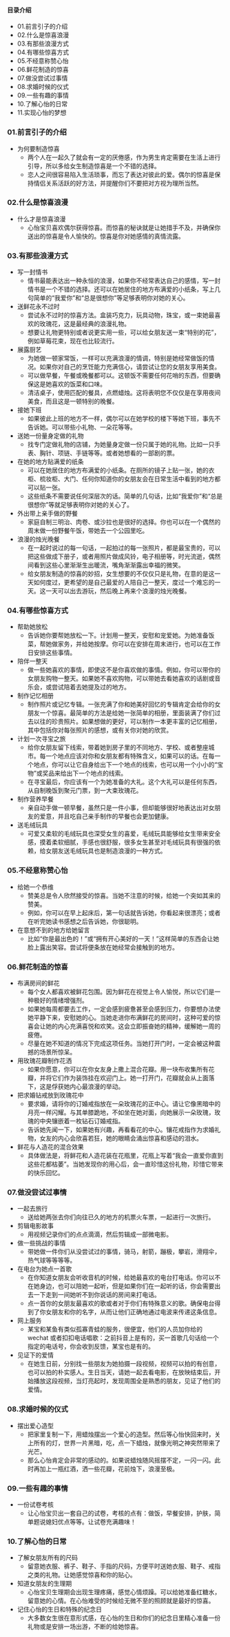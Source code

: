 #### 目录介绍
- 01.前言引子的介绍
- 02.什么是惊喜浪漫
- 03.有那些浪漫方式
- 04.有哪些惊喜方式
- 05.不经意称赞心怡
- 06.鲜花制造的惊喜
- 07.做没尝试过事情
- 08.求婚时候的仪式
- 09.一些有趣的事情
- 10.了解心怡的日常
- 11.实现心怡的梦想



### 01.前言引子的介绍
- 为何要制造惊喜
    - 两个人在一起久了就会有一定的厌倦感，作为男生肯定需要在生活上进行引导，所以多给女生制造惊喜是一个不错的选择。
    - 恋人之间很容易陷入生活琐事，而忘了表达对彼此的爱。偶尔的惊喜是保持情侣关系活跃的好方法，并提醒你们不要把对方视为理所当然。


### 02.什么是惊喜浪漫
- 什么才是惊喜浪漫
    - 心怡宝贝喜欢偶尔获得惊喜。而惊喜的秘诀就是让她措手不及，并确保你送出的惊喜是令人愉快的。惊喜是你对她感情的真情流露。



### 03.有那些浪漫方式
- 写一封情书
    - 情书最能表达出一种永恒的浪漫，如果你不经常表达自己的感情，写一封情书是一个不错的选择。还可以在她居住的地方布满爱的小纸条，写上几句简单的“我爱你”和“总是很想你”等足够表明你对她的关心。
- 送鲜花永不过时
    - 尝试永不过时的惊喜方法。盒装巧克力，玩具动物，珠宝，或一束她最喜欢的玫瑰花，这是最经典的浪漫礼物。
    - 想要让礼物更特别或者说更实用一些，可以给女朋友送一束“特别的花”，例如草莓花束，现在也比较流行。
- 展露厨艺
    - 为她做一顿家常饭，一样可以充满浪漫的情调，特别是她经常做饭的情况。如果你对自己的烹饪能力充满信心，请尝试让您的女朋友享用美食。
    - 可以做早餐，午餐或晚餐都可以。这顿饭不需要任何花哨的东西，但要确保这是她喜欢的饭菜和口味。
    - 清洁桌子，使用匹配的餐具，点燃蜡烛。这将表明您不仅仅是在享用夜间美食，而且这是一顿特别的晚餐。
- 接她下班
    - 如果彼此上班的地方不一样，偶尔可以在她学校的楼下等她下班，事先不告诉她。可以带些小礼物、一朵花等等。
- 送她一份量身定做的礼物
    - 找专门定做礼物的店铺，为她量身定做一份只属于她的礼物。比如一只手表、胸针、项链、手链等等。或者她想看的一部剧的票。
- 在她的地方贴满爱的纸条
    - 可以在她居住的地方布满爱的小纸条。在厕所的镜子上贴一张，她的衣柜、梳妆柜、大门、任何你知道你的女朋友会在日常生活中看到的地方都可以贴一张。
    - 这些纸条不需要说任何深层次的话。简单的几句话，比如“我爱你”和“总是很想你”等就足够表明你对她的关心了。
- 外出带上亲手做的野餐
    - 家庭自制三明治、肉卷、或沙拉也是很好的选择。你也可以在一个偶然的周末做一份野餐午饭，带她去一个公园里吃。
- 浪漫的烛光晚餐
    - 在一起时说过的每一句话，一起拍过的每一张照片，都是最宝贵的，可以把这些做成下册子，或者用照片做成风铃，电子相册等，时光流逝，偶然间看到这些心里渐渐生出暖流，嘴角渐渐露出幸福的微笑。
    - 给女朋友制造的惊喜的妙招，女生想要的不仅仅只是礼物，在意的是这一天如何度过，更希望的是自己最爱的人陪自己一整天，度过一个难忘的一天。这一天可以出去游玩，然后晚上再来个浪漫的烛光晚餐。




### 04.有哪些惊喜方式
- 帮助她放松
    - 告诉她你要帮她放松一下。计划用一整天，安慰和宠爱她。为她准备饭菜，帮她做家务，并给她按摩。你可以在安排在周末进行，也可以在工作日安排这些事情。
- 陪伴一整天
    - 做一些她喜欢的事情，即使这不是你喜欢做的事情。例如，你可以带你的女朋友购物一整天。如果她不喜欢购物，可以带她去看她喜欢的话剧或音乐会，或尝试陪着去她提及过的地方。
- 制作记忆相册
    - 制作照片或记忆专辑。一张充满了你和她美好回忆的专辑肯定会给你的女朋友一个惊喜。最简单的方法是给她一张简单的相册，里面装满了你们过去以往的珍贵照片。如果想做的更好，可以制作一本更丰富的记忆相册，其中包括你对每张照片的感想，或有关你对她的欣赏。
- 计划一次寻宝之旅
    - 给你女朋友留下线索，带着她到房子里的不同地方、学校、或者整座城市。每一个地点应该对你和女朋友都有特殊含义，如果可以的话。在每一个地点，你可以让它自身给出下一个地点的线索，也可以用一个小小的“宝物”或奖品来给出下一个地点的线索。
    - 在寻宝最后，你应该有一个为她准备的大礼。这个大礼可以是任何东西，从自制晚饭到聚元门票，到一大束玫瑰花。
- 制作营养早餐
    - 亲自动手做一顿早餐，虽然只是一件小事，但却能够很好地表达出对女朋友的爱意，并且吃自己亲手制作的早餐也会更加健康。
- 送毛绒玩具
    - 可爱又柔软的毛绒玩具也深受女生的喜爱，毛绒玩具能够给女生带来安全感，摸着柔软细腻，手感也很舒服，很多女生甚至对毛绒玩具有很强的依赖，给女朋友送毛绒玩具也是制造浪漫的一种方式。  



### 05.不经意称赞心怡
- 给她一个恭维
    - 赞美总是令人欣然接受的惊喜。当她不注意的时候，给她一个突如其来的赞美。
    - 例如，你可以在早上起床后，第一句话就告诉她，你看起来很漂亮；或者在听完她读书感想之后告诉她，你很聪明。
- 在意想不到的地方给她留言
    - 比如“你是最出色的！”或“拥有开心美好的一天！”这样简单的东西会让她脸上露出笑容。尝试将便条放在她经常会接触到的地方。



### 06.鲜花制造的惊喜
- 布满房间的鲜花
    - 每个女人都喜欢被鲜花包围。因为鲜花在视觉上令人愉悦，所以它们是一种极好的情绪增强剂。
    - 如果她每周都要去工作，一定会感到疲惫甚至会感到压力，你要想办法使她平静下来，安慰她的心。当她走进你布满鲜花的房间时，这种可爱的惊喜会让她的内心充满喜悦和欢笑。这会立即振奋她的精神，缓解她一周的疲倦。
    - 尽量在她不知道的情况下完成这项任务。当她打开门时，一定会被这种震撼的场景所惊呆。
- 用玫瑰花瓣制作花洒
    - 如果你愿意，你可以在你女友身上撒上混合花瓣。用一块布收集所有花瓣，并将它们作为装饰挂在欢迎门上。她一打开门，花瓣就会从上面落下，这是俘获她内心最浪漫的举动。
- 把求婚钻戒放到玫瑰花中
    - 要求婚，请将你的订婚戒指放在一朵玫瑰花的正中心。请让它像黑暗中的月亮一样闪耀。与其单膝跪地，不如坐在她对面，向她展示一朵玫瑰，玫瑰的中央镶嵌着一枚钻石订婚戒指。
    - 告诉她先闻一下，如果她有兴趣，再看看花的中心。镶花戒指作为求婚礼物，女友的内心会欣喜若狂，她的眼睛会涌出惊喜和感动的泪水。
- 鲜花与人造花的混合效果
    - 具体做法是，将鲜花和人造花装在花瓶里，花瓶上写着“我会一直爱你直到这些花都枯萎”。当她发现你的用心后，会一直珍惜这份礼物，珍惜它带来的快乐回忆。



### 07.做没尝试过事情
- 一起去旅行
    - 送给她两张去你们向往已久的地方的机票火车票，一起进行一次旅行。
- 剪辑电影故事
    - 用视频记录你们的点点滴滴，然后剪辑成一部微电影。
- 做一些挑战的事情
    - 带她做一件你们从没尝试过的事情，骑马，射箭，蹦极，攀岩，滑翔伞，热气球等等等等。
- 在电台为她点一首歌
    - 在你知道女朋友会听收音机的时候，给她最喜欢的电台打电话。你可以不在她身边，也可以陪她一起听，但是如果你们在一起听的话，你会需要出去一下走到一间她听不到你说话的房间来打电话。
    - 点一首你的女朋友最喜欢的歌或者对于你们有特殊意义的歌。确保电台得到了你女朋友和你的名字，从而让他们正确地通过电波来传递这条信息。
- 网上服务
    - 某宝和某鱼有类似孤寡青蛙的服务，很便宜，他们的人员加你给的 wechat 或者扣扣电话唱歌：之前抖音上是有的，买一首歌几句话给一个指定的电话号，你会收到反馈，某宝也是有的。
- 见证下的爱情
    - 在她生日前，分别找一些朋友为她拍摄一段视频，视频可以拍的有创意，也可以拍的朴实感人。生日当天，请她一起去看电影，在放映结束后，开始播放这段视频，当灯亮起时，发现周围全是熟悉的朋友，见证了他们的爱情。



### 08.求婚时候的仪式
- 摆出爱心造型
    - 把家里复制一下，用蜡烛摆出一个爱心的造型。然后等心怡快回来时，关上所有的灯，世界一片黑暗，吃，点一下蜡烛，就像光明之神突然带来了光芒。
    - 那么心怡肯定会非常的感动的。如果说蜡烛随风摇摆不定，一闪一闪。此时再加上一瓶红酒，洒一些花瓣，花前烛下，浪漫至极。


### 09.一些有趣的事情
- 一份试卷考核
    - 让心怡宝贝出一套自己的试卷，考核的点有：做饭，早餐安排，护肤，简单题说媳妇优点等等。让试卷充满趣味！


### 10.了解心怡的日常
- 了解女朋友所有的尺码
    - 留意她衣服、裤子、鞋子、手指的尺码，方便平时送她衣服、鞋子、戒指之类的礼物。让她感觉惊喜和你的贴心。
- 知道女朋友的生理期
    - 心怡宝贝生理期会出现生理疼痛，感觉心情烦躁。可以给她准备红糖水，留意她的心情。在心怡难受的时候给无微不至的照顾就是最好的惊喜。
- 记住心怡的生日和特殊的纪念日
    - 大多数女生很在意形式感，在心怡的生日和你们的纪念日里精心准备一份礼物或是安排一场出游，不断的给她惊喜。




















